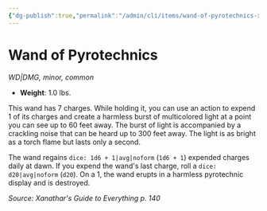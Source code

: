 ```yaml
---
{"dg-publish":true,"permalink":"/admin/cli/items/wand-of-pyrotechnics-xge/","tags":["compendium/src/5e/xge","item/gear/wd-dmg","item/rarity/common","item/tier/minor"],"updated":"2025-01-11T15:32:21.433+00:00"}
---
```


# Wand of Pyrotechnics
*WD|DMG, minor, common*  

- **Weight**: 1.0 lbs.

This wand has 7 charges. While holding it, you can use an action to expend 1 of its charges and create a harmless burst of multicolored light at a point you can see up to 60 feet away. The burst of light is accompanied by a crackling noise that can be heard up to 300 feet away. The light is as bright as a torch flame but lasts only a second.

The wand regains `dice: 1d6 + 1|avg|noform` (`1d6 + 1`) expended charges daily at dawn. If you expend the wand's last charge, roll a `dice: d20|avg|noform` (`d20`). On a 1, the wand erupts in a harmless pyrotechnic display and is destroyed.

*Source: Xanathar's Guide to Everything p. 140*